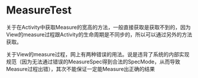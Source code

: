 # MeasureTest


关于在Activity中获取Measure的宽高的方法，一般直接获取是获取不到的，因为View的measure过程跟Activity的生命周期是不同步的，所以可以通过另外的方法获取。


关于View的measure过程，网上有两种错误的用法。说是违背了系统的内部实现规范（因为无法通过错误的MeasureSpec得到合法的SpecMode，从而导致Measure过程出错），其次不能保证一定能Measure出正确的结果
